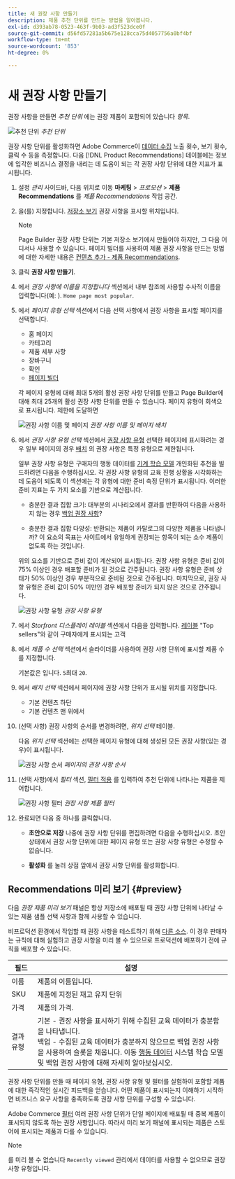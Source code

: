 ```yaml
---
title: 새 권장 사항 만들기
description: 제품 추천 단위를 만드는 방법을 알아봅니다.
exl-id: d393ab78-0523-463f-9b03-ad3f523dce0f
source-git-commit: d56fd57281a5b675e128cca75d4057756a0bf4bf
workflow-type: tm+mt
source-wordcount: '853'
ht-degree: 0%

---
```


# 새 권장 사항 만들기

권장 사항을 만들면 _추천 단위_ 에는 권장 제품이 포함되어 있습니다 _항목_.

![추천 단위](assets/unit.png)
_추천 단위_

권장 사항 단위를 활성화하면 Adobe Commerce이 [데이터 수집](workspace.md) 노출 횟수, 보기 횟수, 클릭 수 등을 측정합니다. 다음 [!DNL Product Recommendations] 테이블에는 정보에 입각한 비즈니스 결정을 내리는 데 도움이 되는 각 권장 사항 단위에 대한 지표가 표시됩니다.

1. 설정 _관리_ 사이드바, 다음 위치로 이동 **마케팅** > _프로모션_ > **제품 Recommendations** 를 _제품 Recommendations_ 작업 공간.

1. 을(를) 지정합니다. [저장소 보기](https://experienceleague.adobe.com/docs/commerce-admin/start/setup/websites-stores-views.html#scope-settings) 권장 사항을 표시할 위치입니다.

   >[!NOTE]
   >
   > Page Builder 권장 사항 단위는 기본 저장소 보기에서 만들어야 하지만, 그 다음 어디서나 사용할 수 있습니다. 페이지 빌더를 사용하여 제품 권장 사항을 만드는 방법에 대한 자세한 내용은 [컨텐츠 추가 - 제품 Recommendations](https://experienceleague.adobe.com/docs/commerce-admin/page-builder/add-content/recommendations.html).

1. 클릭 **권장 사항 만들기**.

1. 에서 _권장 사항에 이름을 지정합니다_ 섹션에서 내부 참조에 사용할 수사적 이름을 입력합니다(예: ). `Home page most popular`.

1. 에서 _페이지 유형 선택_ 섹션에서 다음 선택 사항에서 권장 사항을 표시할 페이지를 선택합니다.

   - 홈 페이지
   - 카테고리
   - 제품 세부 사항
   - 장바구니
   - 확인
   - [페이지 빌더](https://experienceleague.adobe.com/docs/commerce-admin/page-builder/add-content/recommendations.html)

   각 페이지 유형에 대해 최대 5개의 활성 권장 사항 단위를 만들고 Page Builder에 대해 최대 25개의 활성 권장 사항 단위를 만들 수 있습니다. 페이지 유형이 회색으로 표시됩니다. 제한에 도달하면

   ![권장 사항 이름 및 페이지](assets/create-recommendation.png)
   _권장 사항 이름 및 페이지 배치_

1. 에서 _권장 사항 유형 선택_ 섹션에서 [권장 사항 유형](type.md) 선택한 페이지에 표시하려는 경우 일부 페이지의 경우 [배치](placement.md) 의 권장 사항은 특정 유형으로 제한됩니다.

   일부 권장 사항 유형은 구매자의 행동 데이터를 [기계 학습 모델](behavioral-data.md) 개인화된 추천을 빌드하려면 다음을 수행하십시오. 각 권장 사항 유형의 교육 진행 상황을 시각화하는 데 도움이 되도록 이 섹션에는 각 유형에 대한 준비 측정 단위가 표시됩니다. 이러한 준비 지표는 두 가지 요소를 기반으로 계산됩니다.

   - 충분한 결과 집합 크기: 대부분의 시나리오에서 결과를 반환하여 다음을 사용하지 않는 경우 [백업 권장 사항](behavioral-data.md#backuprecs)?

   - 충분한 결과 집합 다양성: 반환되는 제품이 카탈로그의 다양한 제품을 나타냅니까? 이 요소의 목표는 사이트에서 유일하게 권장되는 항목이 되는 소수 제품이 없도록 하는 것입니다.

   위의 요소를 기반으로 준비 값이 계산되어 표시됩니다. 권장 사항 유형은 준비 값이 75% 이상인 경우 배포할 준비가 된 것으로 간주됩니다. 권장 사항 유형은 준비 상태가 50% 이상인 경우 부분적으로 준비된 것으로 간주됩니다. 마지막으로, 권장 사항 유형은 준비 값이 50% 미만인 경우 배포할 준비가 되지 않은 것으로 간주됩니다.

   ![권장 사항 유형](assets/create-recommendation-select-type.png)
   _권장 사항 유형_

1. 에서 _Storfront 디스플레이 레이블_ 섹션에서 다음을 입력합니다. [레이블](placement.md#recommendation-labels) &quot;Top sellers&quot;와 같이 구매자에게 표시되는 고객

1. 에서 _제품 수 선택_ 섹션에서 슬라이더를 사용하여 권장 사항 단위에 표시할 제품 수를 지정합니다.

   기본값은 입니다. `5`최대 `20`.

1. 에서 _배치 선택_ 섹션에서 페이지에 권장 사항 단위가 표시될 위치를 지정합니다.

   - 기본 컨텐츠 하단
   - 기본 컨텐츠 맨 위에서

1. (선택 사항) 권장 사항의 순서를 변경하려면, _위치 선택_ 테이블.

   다음 _위치 선택_ 섹션에는 선택한 페이지 유형에 대해 생성된 모든 권장 사항(있는 경우)이 표시됩니다.

   ![권장 사항 순서](assets/create-recommendation-select-placement.png)
   _페이지의 권장 사항 순서_

1. (선택 사항)에서 _필터_ 섹션, [필터 적용](filters.md) 를 입력하여 추천 단위에 나타나는 제품을 제어합니다.

   ![권장 사항 필터](assets/create-recommendation-filter-products.png)
   _권장 사항 제품 필터_

1. 완료되면 다음 중 하나를 클릭합니다.

   - **초안으로 저장** 나중에 권장 사항 단위를 편집하려면 다음을 수행하십시오. 초안 상태에서 권장 사항 단위에 대한 페이지 유형 또는 권장 사항 유형은 수정할 수 없습니다.

   - **활성화** 를 눌러 상점 앞에서 권장 사항 단위를 활성화합니다.

## Recommendations 미리 보기 {#preview}

다음 _권장 제품 미리 보기_ 패널은 항상 저장소에 배포될 때 권장 사항 단위에 나타날 수 있는 제품 샘플 선택 사항과 함께 사용할 수 있습니다.

비프로덕션 환경에서 작업할 때 권장 사항을 테스트하기 위해 [다른 소스](settings.md). 이 경우 판매자는 규칙에 대해 실험하고 권장 사항을 미리 볼 수 있으므로 프로덕션에 배포하기 전에 규칙을 배포할 수 있습니다.

| 필드 | 설명 |
|---|---|
| 이름 | 제품의 이름입니다. |
| SKU | 제품에 지정된 재고 유지 단위 |
| 가격 | 제품의 가격. |
| 결과 유형 | 기본 - 권장 사항을 표시하기 위해 수집된 교육 데이터가 충분함을 나타냅니다.<br />백업 - 수집된 교육 데이터가 충분하지 않으므로 백업 권장 사항을 사용하여 슬롯을 채웁니다. 이동 [행동 데이터](behavioral-data.md) 시스템 학습 모델 및 백업 권장 사항에 대해 자세히 알아보십시오. |

권장 사항 단위를 만들 때 페이지 유형, 권장 사항 유형 및 필터를 실험하여 포함할 제품에 대한 즉각적인 실시간 피드백을 얻습니다. 어떤 제품이 표시되는지 이해하기 시작하면 비즈니스 요구 사항을 충족하도록 권장 사항 단위를 구성할 수 있습니다.

Adobe Commerce [필터](filters.md) 여러 권장 사항 단위가 단일 페이지에 배포될 때 중복 제품이 표시되지 않도록 하는 권장 사항입니다. 따라서 미리 보기 패널에 표시되는 제품은 스토어에 표시되는 제품과 다를 수 있습니다.

>[!NOTE]
>
> 를 미리 볼 수 없습니다 `Recently viewed` 관리에서 데이터를 사용할 수 없으므로 권장 사항 유형입니다.
